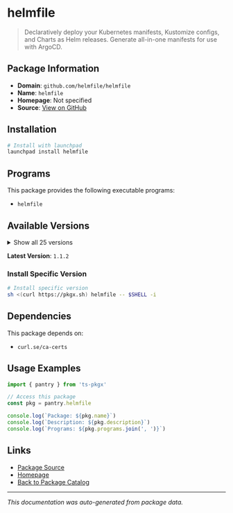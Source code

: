 # helmfile

> Declaratively deploy your Kubernetes manifests, Kustomize configs, and Charts as Helm releases. Generate all-in-one manifests for use with ArgoCD.

## Package Information

- **Domain**: `github.com/helmfile/helmfile`
- **Name**: `helmfile`
- **Homepage**: Not specified
- **Source**: [View on GitHub](https://github.com/pkgxdev/pantry/tree/main/projects/github.com/helmfile/helmfile/package.yml)

## Installation

```bash
# Install with launchpad
launchpad install helmfile
```

## Programs

This package provides the following executable programs:

- `helmfile`

## Available Versions

<details>
<summary>Show all 25 versions</summary>

- `1.1.2`, `1.1.1`, `1.1.0`, `1.0.0`, `0.171.0`
- `0.170.1`, `0.170.0`, `0.169.2`, `0.169.1`, `0.169.0`
- `0.168.0`, `0.167.1`, `0.167.0`, `0.166.0`, `0.165.0`
- `0.164.0`, `0.163.1`, `0.163.0`, `0.162.0`, `0.161.0`
- `0.160.0`, `0.159.0`, `0.158.1`, `0.158.0`, `0.157.0`

</details>

**Latest Version**: `1.1.2`

### Install Specific Version

```bash
# Install specific version
sh <(curl https://pkgx.sh) helmfile -- $SHELL -i
```

## Dependencies

This package depends on:

- `curl.se/ca-certs`

## Usage Examples

```typescript
import { pantry } from 'ts-pkgx'

// Access this package
const pkg = pantry.helmfile

console.log(`Package: ${pkg.name}`)
console.log(`Description: ${pkg.description}`)
console.log(`Programs: ${pkg.programs.join(', ')}`)
```

## Links

- [Package Source](https://github.com/pkgxdev/pantry/tree/main/projects/github.com/helmfile/helmfile/package.yml)
- [Homepage](#)
- [Back to Package Catalog](../../package-catalog.md)

---

*This documentation was auto-generated from package data.*
